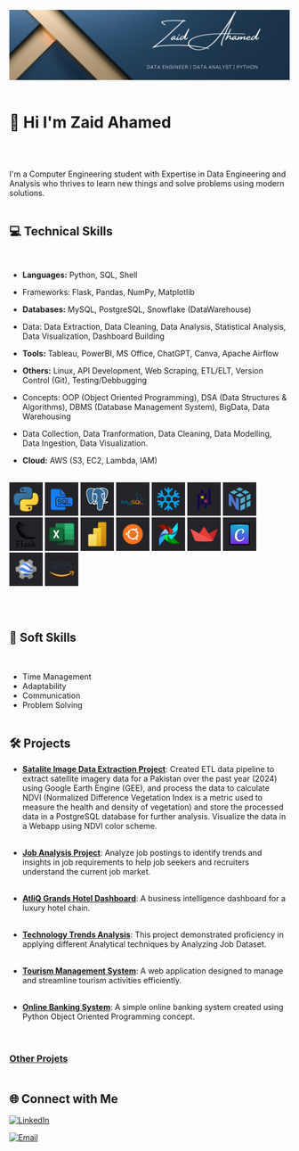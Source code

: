![Banner](https://github.com/zaid638/zaid638/blob/main/My%20LinkedIn%20Banner.png)
<br /><br />

# 👋 Hi I'm Zaid Ahamed
<br /><br />

I'm a Computer Engineering student with Expertise in Data Engineering and Analysis who thrives to learn new things and solve problems using modern solutions.
<br /><br />

## 💻 Technical Skills
<br />

- **Languages:** Python, SQL, Shell

- Frameworks: Flask, Pandas, NumPy, Matplotlib

- **Databases:** MySQL, PostgreSQL, Snowflake (DataWarehouse)

- Data: Data Extraction, Data Cleaning, Data Analysis, Statistical Analysis, Data Visualization, Dashboard Building

- **Tools:** Tableau, PowerBI, MS Office, ChatGPT, Canva, Apache Airflow

- **Others:** Linux, API Development, Web Scraping, ETL/ELT, Version Control (Git), Testing/Debbugging

- Concepts: OOP (Object Oriented Programming), DSA (Data Structures & Algorithms), DBMS (Database Management System), BigData, Data Warehousing

- Data Collection, Data Tranformation, Data Cleaning, Data Modelling, Data Ingestion, Data Visualization.

- **Cloud:** AWS (S3, EC2, Lambda, IAM)<br /><br />

<p align="left">
    <img src="Skills/1.png" width="60" height="60"/>
    <img src="Skills/2.png" width="60" height="60"/>
    <img src="Skills/3.png" width="60" height="60"/>  
    <img src="Skills/4.png" width="60" height="60"/>
    <img src="Skills/5.png" width="60" height="60"/>
    <img src="Skills/6.png" width="60" height="60"/>  
    <img src="Skills/7.png" width="60" height="60"/>
    <img src="Skills/8.png" width="60" height="60"/>
    <img src="Skills/9.png" width="60" height="60"/>
    <img src="Skills/10.png" width="60" height="60"/>
    <img src="Skills/11.png" width="60" height="60"/>  
    <img src="Skills/12.png" width="60" height="60"/>
    <img src="Skills/13.png" width="60" height="60"/>
    <img src="Skills/14.png" width="60" height="60"/>  
    <img src="Skills/15.png" width="60" height="60"/>
    <img src="Skills/16.png" width="60" height="60"/>
<p/>
    
<br /><br />

## :brain: Soft Skills 
<br />

* Time Management
* Adaptability
* Communication
* Problem Solving 
<br /><br />

## 🛠 Projects <br />

- **[Satalite Image Data Extraction Project](https://github.com/zaid638/GEE-Data-Extraction)**:
Created ETL data pipeline to extract satellite imagery data for a Pakistan over the past year (2024) using Google Earth Engine (GEE), and process the data to calculate NDVI (Normalized Difference Vegetation Index is a metric used to measure the health and density of vegetation) and store the processed data in a PostgreSQL database for further analysis. Visualize the data in a Webapp using NDVI color scheme.<br /><br />

- **[Job Analysis Project](https://github.com/zaid638/Job-Analysis-Project)**:
Analyze job postings to identify trends and insights in job requirements to help job seekers and recruiters understand the current job market.<br /><br />

- **[AtliQ Grands Hotel Dashboard](https://github.com/zaid638/Analysis-of-AtliQ-Grands-Hospitality-Domain)**:
A business intelligence dashboard for a luxury hotel chain.<br /><br />

- **[Technology Trends Analysis](https://github.com/zaid638/IBM-Capstone-Project)**:
This project demonstrated proficiency in applying different Analytical techniques by Analyzing Job Dataset.<br /><br />

- **[Tourism Management System](https://github.com/zaid638/Tourism-Management-System)**:
A web application designed to manage and streamline tourism activities efficiently.<br /><br />

- **[Online Banking System](https://github.com/zaid638/Online-Banking-System)**:
A simple online banking system created using Python Object Oriented Programming concept.<br /><br /><br />

### [Other Projets](https://github.com/zaid638?tab=repositories)<br /><br />

## 🌐 Connect with Me<br />

[![LinkedIn](https://img.shields.io/badge/linkedin-zaidahamed055-blue?badge&logo=linkedin)](https://www.linkedin.com/in/zaidahamed055)<br />

[![Email](https://img.shields.io/badge/zaidahamed638%40gmail.com-mail?logo=gmail&label=mail&labelColor=grey&color=red)](mailto:zaidahamed638@gmail.com)<br /><br />





<!--

- 🔭 I’m currently working on data related Projects.
<br />

- 🌱 I’m currently learning Data Engineering Concepts.
<br />

- 👯 I’m looking to collaborate on data related projects.
- 🤔 I’m looking for help with ...
- 💬 Ask me about ...
- 😄 Pronouns: ...
- ⚡ Fun fact: ...
-->

